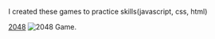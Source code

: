 I created these games to practice skills(javascript, css, html)

[2048](https://mygame4214.github.io/2048/2048.html)
![2048 Game](image.png "").
